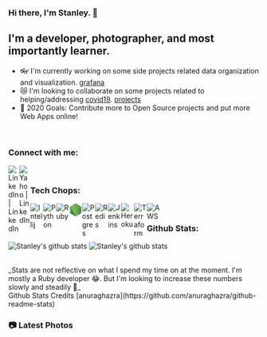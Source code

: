 ### Hi there, I'm Stanley. 👋
## I'm a developer, photographer, and most importantly learner. 

- 👓 I'm currently working on some side projects related data organization and visualization. [grafana]
- 😿  I'm looking to collaborate on some projects related to helping/addressing [covid19]. [projects]
- 🥅 2020 Goals: Contribute more to Open Source projects and put more Web Apps online!
<br/>

### Connect with me:

[<img align="left" alt="LinkedIn | LinkedIn" width="22px" src="https://cdn.jsdelivr.net/npm/simple-icons@v3/icons/linkedin.svg" />][linkedin]
[<img align="left" alt="Yahoo | LinkedIn" width="22px" src="https://user-images.githubusercontent.com/8445726/89438436-67c2f280-d77b-11ea-9b3a-6f0b986bec37.png" />][yahoo]

<br/>

### Tech Chops:
<img align="left" alt="Intellij" width="26px" src="https://user-images.githubusercontent.com/8445726/89436378-bae77600-d778-11ea-9324-98039f05bff4.png" />
<img align="left" alt="Python" width="26px" src="https://user-images.githubusercontent.com/8445726/89437693-7b218e00-d77a-11ea-8e55-6debb0c37647.png" />
<img align="left" alt="Ruby" width="26px" src="https://user-images.githubusercontent.com/8445726/89437625-647b3700-d77a-11ea-8846-4d5de5e29a2a.png" />
<img align="left" alt="Node.js" width="26px" src="https://raw.githubusercontent.com/github/explore/80688e429a7d4ef2fca1e82350fe8e3517d3494d/topics/nodejs/nodejs.png" />
<img align="left" alt="Postgres" width="26px" src="https://user-images.githubusercontent.com/8445726/89437796-9ab8b680-d77a-11ea-8616-f278dc55084d.png" />
<img align="left" alt="Redis" width="26px" src="https://user-images.githubusercontent.com/8445726/89436734-39dcae80-d779-11ea-91fb-a063f4c29178.png" />
<img align="left" alt="Jenkins" width="26px" src="https://user-images.githubusercontent.com/8445726/89437374-10705280-d77a-11ea-98fa-9f0827a7939b.png" />
<img align="left" alt="Heroku" width="26px" src="https://user-images.githubusercontent.com/8445726/89437131-bb344100-d779-11ea-8eb3-903203da7d2a.png" />
<img align="left" alt="Terraform" width="26px" src="https://user-images.githubusercontent.com/8445726/89437515-43b2e180-d77a-11ea-9c77-1d05faf712e8.png" />
<img align="left" alt="AWS" width="26px" src="https://user-images.githubusercontent.com/8445726/89437248-ea4ab280-d779-11ea-80a1-0addb85c60e4.png" />

<br/>

### Github Stats: 
![Stanley's github stats](https://github-readme-stats.vercel.app/api?username=schanjr&show_icons=true&theme=radical)
![Stanley's github stats](https://github-readme-stats.vercel.app/api/top-langs/?username=schanjr&theme=radical)

<br/>
_Stats are not reflective on what I spend my time on at the moment. I'm mostly a Ruby developer 😂. 
But I'm looking to increase these numbers slowly and steadily 🚁_
<br/>
Github Stats Credits [anuraghazra](https://github.com/anuraghazra/github-readme-stats)

### 📷  Latest Photos
<!-- POST-PHOTO-LIST:START -->
<!-- POST-PHOTO-LIST:END -->


[grafana]: https://grafana-monitor.herokuapp.com/d/H7a-pFmRz/covid-19?orgId=1
[covid19]: https://covidtracking.com/
[projects]: https://opensource.com/article/20/3/volunteer-covid19
[linkedin]: https://www.linkedin.com/in/schanjr/
[yahoo]: revengecape@yahoo.com.hk


